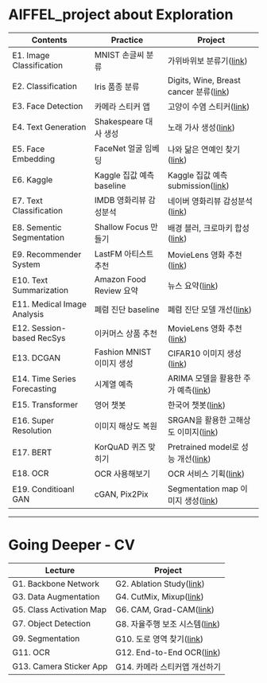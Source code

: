 # AIFFEL_project about Exploration

|Contents|Practice|Project|
|-----|---|---|
|E1. Image Classification|MNIST 손글씨 분류|가위바위보 분류기([link](https://github.com/LilPark/AIFFEL_project/blob/main/Exploration_01/%5BE-01%5DRockPaperScissor.ipynb))|
|E2. Classification|Iris 품종 분류|Digits, Wine, Breast cancer 분류([link](https://github.com/LilPark/AIFFEL_project/blob/main/Exploration_02/%5BE-02%5DClassification.ipynb))|
|E3. Face Detection|카메라 스티커 앱|고양이 수염 스티커([link](https://github.com/LilPark/AIFFEL_project/blob/main/Exploration_03/%5BE-03%5DCameraSticker.ipynb))|
|E4. Text Generation|Shakespeare 대사 생성|노래 가사 생성([link](https://github.com/LilPark/AIFFEL_project/blob/main/Exploration_04/%5BE-04%5DLyricist.ipynb))|
|E5. Face Embedding|FaceNet 얼굴 임베딩|나와 닮은 연예인 찾기([link](https://github.com/LilPark/AIFFEL_project/blob/main/Exploration_05/%5BE-05%5DFaceEmbedding.ipynb))|
|E6. Kaggle|Kaggle 집값 예측 baseline|Kaggle 집값 예측 submission([link](https://github.com/LilPark/AIFFEL_project/blob/main/Exploration_06/%5BE-06%5DLGBM_XGB_ENSEMBLE.ipynb))|
|E7. Text Classification|IMDB 영화리뷰 감성분석|네이버 영화리뷰 감성분석([link](https://github.com/LilPark/AIFFEL_project/blob/main/Exploration_07/%5BE-07%5DSentimental_Analysis_Naver_Movie_Review.ipynb))|
|E8. Sementic Segmentation|Shallow Focus 만들기|배경 블러, 크로마키 합성([link](https://github.com/LilPark/AIFFEL_project/blob/main/Exploration_08/%5BE-08%5DSemanticSegmentation.ipynb))|
|E9. Recommender System|LastFM 아티스트 추천|MovieLens 영화 추천([link](https://github.com/LilPark/AIFFEL_project/blob/main/Exploration_09/%5BE-09%5DMovieRecommendation.ipynb))|
|E10. Text Summarization|Amazon Food Review 요약|뉴스 요약([link](https://github.com/LilPark/AIFFEL_project/blob/main/Exploration_10/%5BE-10%5DNewsSummarization.ipynb))|
|E11. Medical Image Analysis|폐렴 진단 baseline|폐렴 진단 모델 개선([link](https://github.com/LilPark/AIFFEL_project/blob/main/Exploration_11/%5BE-11%5DChestXray.ipynb))|
|E12. Session-based RecSys|이커머스 상품 추천|MovieLens 영화 추천([link](https://github.com/LilPark/AIFFEL_project/blob/main/Exploration_12/%5BE-12%5DSessionBasedRecommendation.ipynb))|
|E13. DCGAN|Fashion MNIST 이미지 생성|CIFAR10 이미지 생성([link](https://github.com/LilPark/AIFFEL_project/blob/main/Exploration_13/%5BE-13%5DDcganCifar10.ipynb))|
|E14. Time Series Forecasting|시계열 예측|ARIMA 모델을 활용한 주가 예측([link](https://github.com/LilPark/AIFFEL_project/blob/main/Exploration_14/%5BE-14%5DStockPrediction.ipynb))|
|E15. Transformer|영어 챗봇|한국어 챗봇([link](https://github.com/LilPark/AIFFEL_project/blob/main/Exploration_15/%5BE-15%5DKoreanChatbot.ipynb))|
|E16. Super Resolution|이미지 해상도 복원|SRGAN을 활용한 고해상도 이미지([link](https://github.com/LilPark/AIFFEL_project/blob/main/Exploration_16/%5BE-16%5DSRGAN.ipynb))|
|E17. BERT|KorQuAD 퀴즈 맞히기|Pretrained model로 성능 개선([link](https://github.com/LilPark/AIFFEL_project/blob/main/Exploration_17/%5BE-17%5DBert.ipynb))|
|E18. OCR|OCR 사용해보기|OCR 서비스 기획([link](https://github.com/LilPark/AIFFEL_project/blob/main/Exploration_18/%5BE-18%5DOCR.ipynb))|
|E19. Conditioanl GAN|cGAN, Pix2Pix|Segmentation map 이미지 생성([link](https://github.com/LilPark/AIFFEL_project/blob/main/Exploration_19/%5BE-19%5DCGAN.ipynb))|

---
# Going Deeper - CV
|Lecture|Project|
|---|---|
|G1. Backbone Network|G2. Ablation Study([link](https://github.com/LilPark/AIFFEL_project/blob/main/GoingDeeper_01/%5BGD-01%5DResNet.ipynb))|
|G3. Data Augmentation|G4. CutMix, Mixup([link](https://github.com/LilPark/AIFFEL_project/blob/main/GoingDeeper_04/%5BGD-04%5DAugmentation.ipynb))|
|G5. Class Activation Map|G6. CAM, Grad-CAM([link](https://github.com/LilPark/AIFFEL_project/blob/main/GoingDeeper_06/%5BGD-06%5DClassActivationMap.ipynb))|
|G7. Object Detection|G8. 자율주행 보조 시스템([link](https://github.com/LilPark/AIFFEL_project/blob/main/GoingDeeper_08/%5BGD-08%5DGO_STOP_ObjectDetection.ipynb))|
|G9. Segmentation|G10. 도로 영역 찾기([link](https://github.com/LilPark/AIFFEL_project/blob/main/GoingDeeper_10/%5BGD-10%5DSemanticSegmentation.ipynb))|
|G11. OCR|G12. End-to-End OCR([link](https://github.com/LilPark/AIFFEL_project/blob/main/GoingDeeper_12/%5BGD-12%5DOCR.ipynb))|
|G13. Camera Sticker App |G14. 카메라 스티커앱 개선하기|
